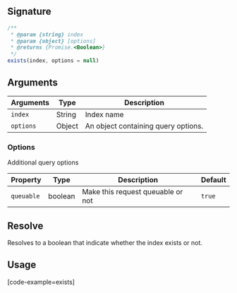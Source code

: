 ## Signature

``` javascript
/**
 * @param {string} index
 * @param {object} [options]
 * @returns {Promise.<Boolean>}
 */
exists(index, options = null)
```

## Arguments

| Arguments     | Type        | Description |
|---------------|-------------|----------------------------------------|
| ``index``     | String      | Index name |
| ``options``   | Object | An object containing query options. |

### __Options__

Additional query options

| Property | Type    | Description                       | Default |
| -------- | ------- | --------------------------------- | ------- |
| `queuable` | boolean | Make this request queuable or not | `true`    |

## Resolve

Resolves to a boolean that indicate whether the index exists or not.

## Usage

[code-example=exists]